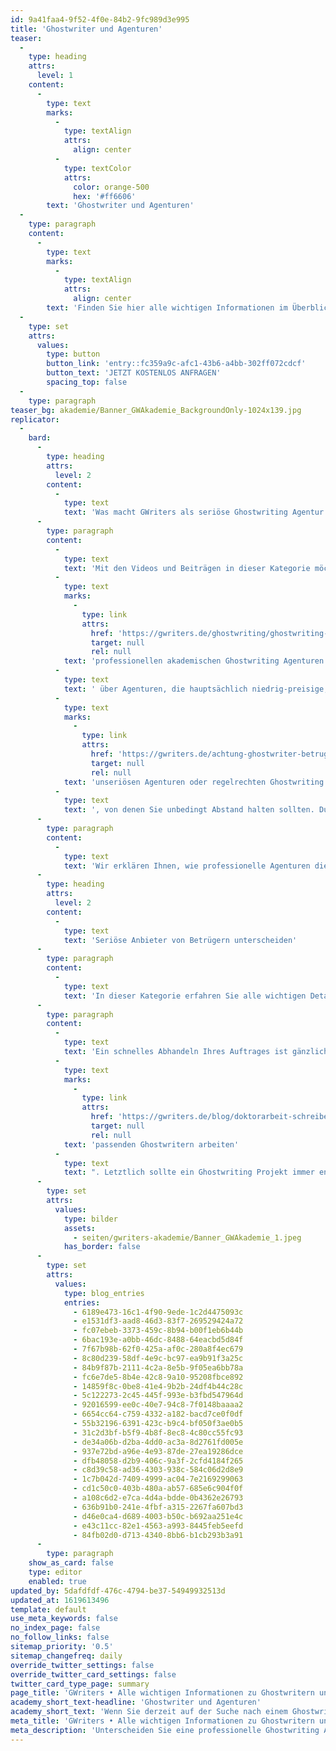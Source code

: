 ```yaml
---
id: 9a41faa4-9f52-4f0e-84b2-9fc989d3e995
title: 'Ghostwriter und Agenturen'
teaser:
  -
    type: heading
    attrs:
      level: 1
    content:
      -
        type: text
        marks:
          -
            type: textAlign
            attrs:
              align: center
          -
            type: textColor
            attrs:
              color: orange-500
              hex: '#ff6606'
        text: 'Ghostwriter und Agenturen'
  -
    type: paragraph
    content:
      -
        type: text
        marks:
          -
            type: textAlign
            attrs:
              align: center
        text: 'Finden Sie hier alle wichtigen Informationen im Überblick. Benötigen Sie weitere Unterstützung?'
  -
    type: set
    attrs:
      values:
        type: button
        button_link: 'entry::fc359a9c-afc1-43b6-a4bb-302ff072cdcf'
        button_text: 'JETZT KOSTENLOS ANFRAGEN'
        spacing_top: false
  -
    type: paragraph
teaser_bg: akademie/Banner_GWAkademie_BackgroundOnly-1024x139.jpg
replicator:
  -
    bard:
      -
        type: heading
        attrs:
          level: 2
        content:
          -
            type: text
            text: 'Was macht GWriters als seriöse Ghostwriting Agentur aus?'
      -
        type: paragraph
        content:
          -
            type: text
            text: 'Mit den Videos und Beiträgen in dieser Kategorie möchten wir uns an alle richten, die derzeit auf der Suche nach einem Ghostwriter sind. Auf dem Ghostwriting Markt gibt es eine Vielzahl von Ghostwriting Agenturen, die sich hinsichtlich der Service- und Leistungsqualität stark unterscheiden. Das Spektrum reicht hier von '
          -
            type: text
            marks:
              -
                type: link
                attrs:
                  href: 'https://gwriters.de/ghostwriting/ghostwriting-agentur'
                  target: null
                  rel: null
            text: 'professionellen akademischen Ghostwriting Agenturen'
          -
            type: text
            text: ' über Agenturen, die hauptsächlich niedrig-preisige, studentische Ghostwriter vermitteln, bis hin zu '
          -
            type: text
            marks:
              -
                type: link
                attrs:
                  href: 'https://gwriters.de/achtung-ghostwriter-betrug'
                  target: null
                  rel: null
            text: 'unseriösen Agenturen oder regelrechten Ghostwriting Betrügern'
          -
            type: text
            text: ', von denen Sie unbedingt Abstand halten sollten. Durch unsere Wissenssammlungen bekommen Sie ein gutes Gespür dafür, welche Faktoren für eine seriöse Ghostwriter Agentur sprechen und welchen Agenturen Sie vertrauen könnten. Denn Vertrauen ist im Ghostwriting das essentiell, damit Sie während jeder Phase Ihres Projekts ein gutes Gefühl haben können.'
      -
        type: paragraph
        content:
          -
            type: text
            text: 'Wir erklären Ihnen, wie professionelle Agenturen die Qualifikationen und Vertrauenswürdigkeit ihrer Ghostwriter überprüfen und sicherstellen, wie Ihre Projekte bearbeiten werden und wie bei solchen Agenturen die Qualität gesichert wird. So sollten Sie sich beispielsweise vor Agenturen hüten, bei denen für persönlichen Telefonsupport, Teillieferungen, Plagiatsprüfungen oder für die Auswahl eines "Top-Autors" o.ä. ein zusätzlicher Aufpreis verlangt wird. Bei seriösen Agenturen sind diese Services immer inklusive und jeder Autor ist ein "Top-Autor". Des Weiteren sollten Sie bei einer seriösen Agentur genau wissen, mit wem Sie es zu tun haben. Wenn Agenturen ihren Unternehmenssitz verschleiern und unseriöse oder undurchsichtige Angaben zu Personen machen, dann hat dies sicher einen Grund.'
      -
        type: heading
        attrs:
          level: 2
        content:
          -
            type: text
            text: 'Seriöse Anbieter von Betrügern unterscheiden'
      -
        type: paragraph
        content:
          -
            type: text
            text: 'In dieser Kategorie erfahren Sie alle wichtigen Details zum Kundenservice einer seriösen Ghostwriting Agentur. Unser Infomaterial lässt Sie hinter die Kulissen einer Ghostwriter Agenturen blicken und verrät Ihnen mehr über deren Geschäftsprozesse und Serviceleistungen, sowie über die einzelnen Faktoren, die Sie eine professionelle Ghostwriting Agentur erkennen lassen.'
      -
        type: paragraph
        content:
          -
            type: text
            text: 'Ein schnelles Abhandeln Ihres Auftrages ist gänzlich nicht Sinn der Qualität. Wenn Sie beispielsweise eine Mustervorlage für eine Masterarbeit schreiben lassen möchten, dann erfordert dies definitiv einen entsprechenden Zeitrahmen, um die wissenschaftliche Qualität und die Plagiatsfreiheit sicherzustellen. Eine kompetente Ghostwriter Agentur sollte Sie zudem in Ihrem eigenen Vorhaben strukturiert, fachlich fundiert und mit Engagement unterstützen und Hand in Hand mit '
          -
            type: text
            marks:
              -
                type: link
                attrs:
                  href: 'https://gwriters.de/blog/doktorarbeit-schreiben-lassen-ablauf-gwriters'
                  target: null
                  rel: null
            text: 'passenden Ghostwritern arbeiten'
          -
            type: text
            text: ". Letztlich sollte ein Ghostwriting Projekt immer entsprechend geplant werden, inklusive eines gut strukturierten Kostenvoranschlags, der keinen Spielraum für spätere Zusatzkosten lässt. Eine Zahlungsaufforderung vor der Prüfung Ihres Projekt oder bereits beim Absenden Ihrer Anfrage sollten immer ein Warnzeichen für Sie sein. Solche Anbieter haben es auf die schnelle Abwicklung der Zahlung abgesehen und verschwinden im schlimmsten Fall mit Ihrem Geld.\_"
      -
        type: set
        attrs:
          values:
            type: bilder
            assets:
              - seiten/gwriters-akademie/Banner_GWAkademie_1.jpeg
            has_border: false
      -
        type: set
        attrs:
          values:
            type: blog_entries
            entries:
              - 6189e473-16c1-4f90-9ede-1c2d4475093c
              - e1531df3-aad8-46d3-83f7-269529424a72
              - fc07ebeb-3373-459c-8b94-b00f1eb6b44b
              - 6bac193e-a0bb-46dc-8488-64eacbd5d84f
              - 7f67b98b-62f0-425a-af0c-280a8f4ec679
              - 8c80d239-58df-4e9c-bc97-ea9b91f3a25c
              - 84b9f87b-2111-4c2a-8e5b-9f05ea6bb78a
              - fc6e7de5-8b4e-42c8-9a10-95208fbce892
              - 14859f8c-0be8-41e4-9b2b-24df4b44c28c
              - 5c122273-2c45-445f-993e-b3fbd547964d
              - 92016599-ee0c-40e7-94c8-7f0148baaaa2
              - 6654cc64-c759-4332-a182-bacd7ce0f0df
              - 55b32196-6391-423c-b9c4-bf050f3ae0b5
              - 31c2d3bf-b5f9-4b8f-8ec8-4c80cc55fc93
              - de34a06b-d2ba-4dd0-ac3a-8d2761fd005e
              - 937e72bd-a96e-4e93-87de-27ea19286dce
              - dfb48058-d2b9-406c-9a3f-2cfd4184f265
              - c8d39c58-ad36-4303-938c-584c06d2d8e9
              - 1c7b042d-7409-4999-ac04-7e2169299063
              - cd1c50c0-403b-480a-ab57-685e6c904f0f
              - a108c6d2-e7ca-4d4a-bdde-0b4362e26793
              - 636b91b0-241e-4fbf-a315-2267fa607bd3
              - d46e0ca4-d689-4003-b50c-b692aa251e4c
              - e43c11cc-82e1-4563-a993-8445feb5eefd
              - 84fb02d0-d713-4340-8bb6-b1cb293b3a91
      -
        type: paragraph
    show_as_card: false
    type: editor
    enabled: true
updated_by: 5dafdfdf-476c-4794-be37-54949932513d
updated_at: 1619613496
template: default
use_meta_keywords: false
no_index_page: false
no_follow_links: false
sitemap_priority: '0.5'
sitemap_changefreq: daily
override_twitter_settings: false
override_twitter_card_settings: false
twitter_card_type_page: summary
page_title: 'GWriters • Alle wichtigen Informationen zu Ghostwritern und Agenturen'
academy_short_text-headline: 'Ghostwriter und Agenturen'
academy_short_text: 'Wenn Sie derzeit auf der Suche nach einem Ghostwriter sind, dann helfen Ihnen unsere folgenden Informationen sicherlich weiter bei Ihrer Suche. Durch unsere Informationssammlungen bekommen Sie ein gutes Gespür dafür, welche Faktoren für eine seriöse akademische Ghostwriter-Agentur sprechen.'
meta_title: 'GWriters • Alle wichtigen Informationen zu Ghostwritern und Agenturen'
meta_description: 'Unterscheiden Sie eine professionelle Ghostwriting Agentur von unseriösen Ghostwritern und Hobbyschreibern. Vertrauen Sie auf Experten!'
---
```

